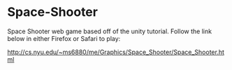 # Space-Shooter
Space Shooter web game based off of the unity tutorial. Follow the link below in either Firefox or Safari to play:

http://cs.nyu.edu/~ms6880/me/Graphics/Space_Shooter/Space_Shooter.html
